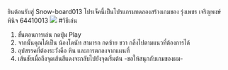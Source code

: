 
ยินต้อนรับสู่ Snow-board013 โปรเจ็คนี้เป็นโปรแกรมทดลองสร้างเกมของ รุ่งเพชร เจริญพงษ์พินิจ 64410013
<image src = /snow.png> 
#วิธีเล่น
1. ขั้นตอนการเล่น กดปุ่ม Play
2. จากนั้นคุณได้เป็น น้องโดนัท สามารถ กดซ้าย ขวา กลิ้งไปตามแนวที่ต้องการได้
3. อุปสรรคที่ต้องระวังคือ หิน และการตกลงจากแผนที่
4. เส้นชัยเมื่อถึงจุดเส้นสีแดงจะกลับไปยังจุดเริ่มต้น
   -ขอให้สนุกกับเกมของผม-

